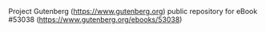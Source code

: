 Project Gutenberg (https://www.gutenberg.org) public repository for
eBook #53038 (https://www.gutenberg.org/ebooks/53038)
